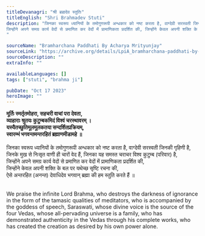 ```yaml
---
titleDevanagri: "श्री ब्रह्मदेव स्तुतिः"
titleEnglish: "Shri Brahmadev Stuti"
description: "जिनका स्वरूप ध्यानियों के तमोगुणरूपी अन्धकार को नष्ट करता है, वाग्देवी सरस्वती जिनकी गृहिणी है, जिनके मुख से निःसृत वाणी ही चारों वेद हैं, जिनका यह समस्त चराचर विश्व कुटुम्ब (परिवार) है
जिन्होंने अपने समग्र कार्य वेदों से प्रमाणित कर वेदों में प्रामाणिकता प्रदर्शित की, जिन्होंने केवल अपनी शक्ति के बल पर यथेच्छ सृष्टि रचना की, ऐसे अन्तरहित (अनन्त) देवाधिदेव भगवान् ब्रह्मा की हम स्तुति करते हैं ॥
"

sourceName: "Bramharchana Paddhati By Acharya Mrityunjay"
sourceLink: "https://archive.org/details/LpiA_bramharchana-paddhati-by-acharya-mrityunjay-tripathi-jangamwadi-math-collection"
sourceDescription: ""
extraInfo: ""

availableLanguages: []
tags: ["stuti", "brahma ji"]

pubDate: "Oct 17 2023"
heroImage: ""
---
```

<div class="leading-10">
<b>
मूर्तिः स्मर्तृतमोहरा, सहचरी वाचां परा देवता,<br>
व्याहाराः श्रुतयः कुटुम्बकमिदं विश्वं चरस्थावरम् ।<br>
यस्यैतच्छुतिमूलमूलकतया सन्दर्शितप्रक्रियम्,<br>
स्वारम्भं भगवन्तमन्तरहितं ब्रह्माणमीडामहे ॥<br>
</b>
</div>

<br/>
<div  class="leading-10">
जिनका स्वरूप ध्यानियों के तमोगुणरूपी अन्धकार को नष्ट करता है, वाग्देवी सरस्वती जिनकी गृहिणी है, <br>जिनके मुख से निःसृत वाणी ही चारों वेद हैं, जिनका यह समस्त चराचर विश्व कुटुम्ब (परिवार) है,<br> जिन्होंने अपने समग्र कार्य वेदों से प्रमाणित कर वेदों में प्रामाणिकता प्रदर्शित की,<br> जिन्होंने केवल अपनी शक्ति के बल पर यथेच्छ सृष्टि रचना की,<br> ऐसे अन्तरहित (अनन्त) देवाधिदेव भगवान् ब्रह्मा की हम स्तुति करते हैं ॥<br/>
</div>

<br/>

We praise the infinite Lord Brahma, who destroys the darkness of ignorance in the form of the tamasic qualities of meditators, who is accompanied by the goddess of speech, Saraswati, whose divine voice is the source of the four Vedas, whose all-pervading universe is a family, who has demonstrated authenticity in the Vedas through his complete works, who has created the creation as desired by his own power alone.
